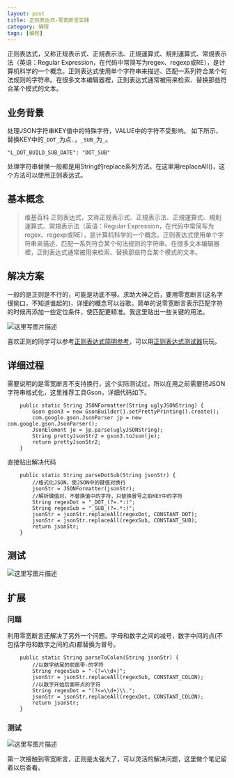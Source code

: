 ```yaml
---
layout: post
title: 正则表达式-零宽断言实践
category: 编程 
tags: [编程]
---
```


正则表达式，又称正规表示式、正規表示法、正規運算式、規則運算式、常規表示法（英语：Regular Expression，在代码中常简写为regex、regexp或RE），是计算机科学的一个概念。正则表达式使用单个字符串来描述、匹配一系列符合某个句法规则的字符串。在很多文本编辑器裡，正則表达式通常被用来检索、替换那些符合某个模式的文本。


## 业务背景

 处理JSON字符串KEY值中的特殊字符，VALUE中的字符不受影响。
 如下所示，替换KEY中的`_DOT_`为点`.`，`_SUB_`为`_`。
```
"L_DOT_BUILD_SUB_DATE": "DOT_SUB"
```
处理字符串替换一般都是用String的replace系列方法。在这里用replaceAll()，这个方法可以使用正则表达式。

## 基本概念

>维基百科
>正则表达式，又称正规表示式、正規表示法、正規運算式、規則運算式、常規表示法（英语：Regular Expression，在代码中常简写为regex、regexp或RE），是计算机科学的一个概念。正则表达式使用单个字符串来描述、匹配一系列符合某个句法规则的字符串。在很多文本编辑器裡，正則表达式通常被用来检索、替换那些符合某个模式的文本。

## 解决方案

一般的是正则是不行的，可能是功底不够。求助大神之后，要用零宽断言(这名字很拗口，不知道谁起的)，详细的概念可以谷歌。简单的说零宽断言表示匹配字符的时候再添加一些定位条件，使匹配更精准。我这里贴出一些关键的用法。

![这里写图片描述](http://img.blog.csdn.net/20161221110220589?watermark/2/text/aHR0cDovL2Jsb2cuY3Nkbi5uZXQvUmlja3lJVA==/font/5a6L5L2T/fontsize/400/fill/I0JBQkFCMA==/dissolve/70/gravity/SouthEast)

喜欢正则的同学可以参考[正则表达式简明参考](http://www.kancloud.cn/thinkphp/regex-guide/43534)，可以用[正则表达式测试器](http://deerchao.net/tools/regex_tester/index.htm)玩玩。

## 详细过程

需要说明的是零宽断言不支持换行，这个实际测试过，所以在用之前需要把JSON字符串格式化，这里推荐工具Gson，详细代码如下。

```
    public static String JSONFormatter(String uglyJSONString) {
        Gson gson3 = new GsonBuilder().setPrettyPrinting().create();
        com.google.gson.JsonParser jp = new com.google.gson.JsonParser();
        JsonElement je = jp.parse(uglyJSONString);
        String prettyJsonStr2 = gson3.toJson(je);
        return prettyJsonStr2;
    }
```

直接贴出解决代码

```
    public static String parseDotSub(String jsonStr) {
        //格式化JSON，使JSON中的键值对换行
        jsonStr = JSONFormatter(jsonStr);
        //解析键值对，不替换值中的字符，只替换冒号之前KEY中的字符
        String regexDot = "_DOT_(?=.*:)";
        String regexSub = "_SUB_(?=.*:)";
        jsonStr = jsonStr.replaceAll(regexDot, CONSTANT_DOT);
        jsonStr = jsonStr.replaceAll(regexSub, CONSTANT_SUB);
        return jsonStr;
    }
```

## 测试

![这里写图片描述](http://img.blog.csdn.net/20161221112036661?watermark/2/text/aHR0cDovL2Jsb2cuY3Nkbi5uZXQvUmlja3lJVA==/font/5a6L5L2T/fontsize/400/fill/I0JBQkFCMA==/dissolve/70/gravity/SouthEast)


## 扩展

### 问题

利用零宽断言还解决了另外一个问题。字母和数字之间的减号，数字中间的点(不包括字母和数字之间的点)都替换为冒号。

```
    public static String parseToColon(String jsonStr) {
        //以数字结尾的前面带-的字符
        String regexSub = "-(?=\\d+)";
        jsonStr = jsonStr.replaceAll(regexSub, CONSTANT_COLON);
        //以数字开始后面带点的字符
        String regexDot = "(?<=\\d+)\\.";
        jsonStr = jsonStr.replaceAll(regexDot, CONSTANT_COLON);
        return jsonStr;
    }
```

### 测试

![这里写图片描述](http://img.blog.csdn.net/20161221112757726?watermark/2/text/aHR0cDovL2Jsb2cuY3Nkbi5uZXQvUmlja3lJVA==/font/5a6L5L2T/fontsize/400/fill/I0JBQkFCMA==/dissolve/70/gravity/SouthEast)

第一次接触到零宽断言，正则是太强大了，可以灵活的解决问题，这里做个笔记留着以后查看。